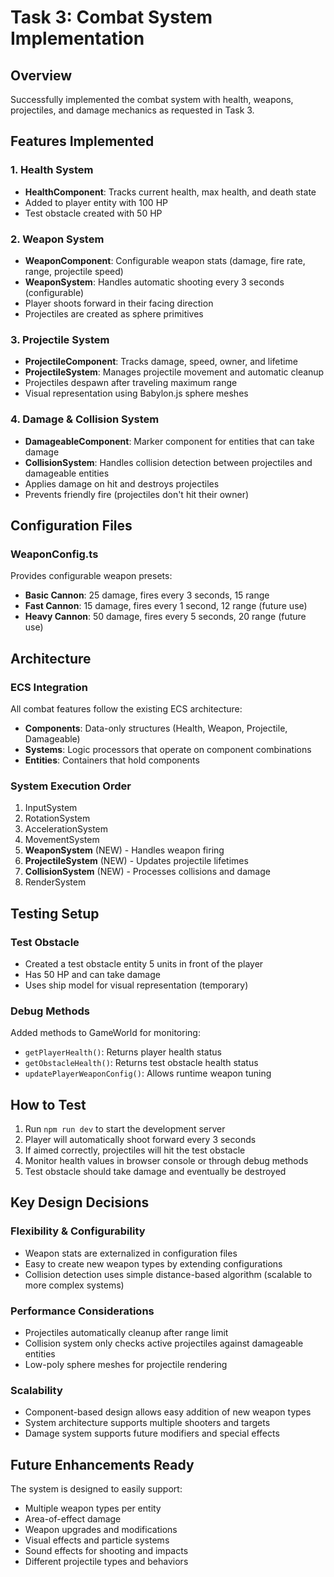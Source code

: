 # Task 3: Combat System Implementation

## Overview
Successfully implemented the combat system with health, weapons, projectiles, and damage mechanics as requested in Task 3.

## Features Implemented

### 1. Health System
- **HealthComponent**: Tracks current health, max health, and death state
- Added to player entity with 100 HP
- Test obstacle created with 50 HP

### 2. Weapon System
- **WeaponComponent**: Configurable weapon stats (damage, fire rate, range, projectile speed)
- **WeaponSystem**: Handles automatic shooting every 3 seconds (configurable)
- Player shoots forward in their facing direction
- Projectiles are created as sphere primitives

### 3. Projectile System
- **ProjectileComponent**: Tracks damage, speed, owner, and lifetime
- **ProjectileSystem**: Manages projectile movement and automatic cleanup
- Projectiles despawn after traveling maximum range
- Visual representation using Babylon.js sphere meshes

### 4. Damage & Collision System
- **DamageableComponent**: Marker component for entities that can take damage
- **CollisionSystem**: Handles collision detection between projectiles and damageable entities
- Applies damage on hit and destroys projectiles
- Prevents friendly fire (projectiles don't hit their owner)

## Configuration Files

### WeaponConfig.ts
Provides configurable weapon presets:
- **Basic Cannon**: 25 damage, fires every 3 seconds, 15 range
- **Fast Cannon**: 15 damage, fires every 1 second, 12 range (future use)
- **Heavy Cannon**: 50 damage, fires every 5 seconds, 20 range (future use)

## Architecture

### ECS Integration
All combat features follow the existing ECS architecture:
- **Components**: Data-only structures (Health, Weapon, Projectile, Damageable)
- **Systems**: Logic processors that operate on component combinations
- **Entities**: Containers that hold components

### System Execution Order
1. InputSystem
2. RotationSystem
3. AccelerationSystem
4. MovementSystem
5. **WeaponSystem** (NEW) - Handles weapon firing
6. **ProjectileSystem** (NEW) - Updates projectile lifetimes
7. **CollisionSystem** (NEW) - Processes collisions and damage
8. RenderSystem

## Testing Setup

### Test Obstacle
- Created a test obstacle entity 5 units in front of the player
- Has 50 HP and can take damage
- Uses ship model for visual representation (temporary)

### Debug Methods
Added methods to GameWorld for monitoring:
- `getPlayerHealth()`: Returns player health status
- `getObstacleHealth()`: Returns test obstacle health status
- `updatePlayerWeaponConfig()`: Allows runtime weapon tuning

## How to Test

1. Run `npm run dev` to start the development server
2. Player will automatically shoot forward every 3 seconds
3. If aimed correctly, projectiles will hit the test obstacle
4. Monitor health values in browser console or through debug methods
5. Test obstacle should take damage and eventually be destroyed

## Key Design Decisions

### Flexibility & Configurability
- Weapon stats are externalized in configuration files
- Easy to create new weapon types by extending configurations
- Collision detection uses simple distance-based algorithm (scalable to more complex systems)

### Performance Considerations
- Projectiles automatically cleanup after range limit
- Collision system only checks active projectiles against damageable entities
- Low-poly sphere meshes for projectile rendering

### Scalability
- Component-based design allows easy addition of new weapon types
- System architecture supports multiple shooters and targets
- Damage system supports future modifiers and special effects

## Future Enhancements Ready
The system is designed to easily support:
- Multiple weapon types per entity
- Area-of-effect damage
- Weapon upgrades and modifications
- Visual effects and particle systems
- Sound effects for shooting and impacts
- Different projectile types and behaviors